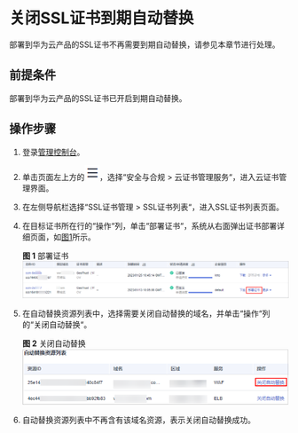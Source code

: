 # 关闭SSL证书到期自动替换<a name="ccm_01_0352"></a>

部署到华为云产品的SSL证书不再需要到期自动替换，请参见本章节进行处理。

## 前提条件<a name="section1683115812012"></a>

部署到华为云产品的SSL证书已开启到期自动替换。

## 操作步骤<a name="section922755315521"></a>

1.  登录[管理控制台](https://console.huaweicloud.com/)。
2.  单击页面左上方的![](figures/icon-servicelist.png)，选择“安全与合规  \>  云证书管理服务“，进入云证书管理界面。
3.  在左侧导航栏选择“SSL证书管理 \> SSL证书列表“，进入SSL证书列表页面。
4.  在目标证书所在行的“操作“列，单击“部署证书“，系统从右面弹出证书部署详细页面，如[图1](#ccm_01_0321_zh-cn_topic_0000001124217559_zh-cn_topic_0114377953_fig4429445388)所示。

    **图 1**  部署证书<a name="ccm_01_0321_zh-cn_topic_0000001124217559_zh-cn_topic_0114377953_fig4429445388"></a>  
    ![](figures/部署证书.png "部署证书")

5.  在自动替换资源列表中，选择需要关闭自动替换的域名，并单击“操作“列的“关闭自动替换“。

    **图 2**  关闭自动替换<a name="fig1411262414517"></a>  
    ![](figures/关闭自动替换.png "关闭自动替换")

6.  自动替换资源列表中不再含有该域名资源，表示关闭自动替换成功。

